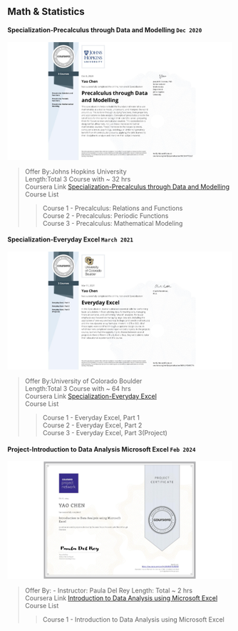 ## Math & Statistics

#### Specialization-Precalculus through Data and Modelling `Dec 2020`

![Certificate](Specialization-Precalculus%20through%20Data%20and%20Modelling/Specialization-Precalculus%20through%20Data%20and%20Modelling.jpeg)

> Offer By:Johns Hopkins University  
> Length:Total 3 Course with ~ 32 hrs  
> Coursera Link [Specialization-Precalculus through Data and Modelling](https://www.coursera.org/specializations/precalculus-data-modelling)  
> Course List
>
> > Course 1 - Precalculus: Relations and Functions  
> > Course 2 - Precalculus: Periodic Functions  
> > Course 3 - Precalculus: Mathematical Modeling

#### Specialization-Everyday Excel `March 2021`

![Certificate](Specialization-Everyday%20Excel/Specialization-Everyday%20Excel.jpeg)

> Offer By:University of Colorado Boulder  
> Length:Total 3 Course with ~ 64 hrs  
> Coursera Link [Specialization-Everyday Excel](https://www.coursera.org/specializations/everyday-excel)  
> Course List
>
> > Course 1 - Everyday Excel, Part 1  
> > Course 2 - Everyday Excel, Part 2  
> > Course 3 - Everyday Excel, Part 3(Project)

#### Project-Introduction to Data Analysis Microsoft Excel `Feb 2024`

![Certificate](Project-Introduction%20to%20Data%20Analysis%20using%20Microsoft%20Excel/Project%20-%20Introduction%20to%20Data%20Analysis%20using%20Microsoft%20Excel.jpeg)

> Offer By: -
> Instructor: Paula Del Rey
> Length: Total ~ 2 hrs  
> Coursera Link [Introduction to Data Analysis using Microsoft Excel](https://www.coursera.org/projects/introduction-data-analysis-microsoft-excel)  
> Course List
>
> > Course 1 - Introduction to Data Analysis using Microsoft Excel
